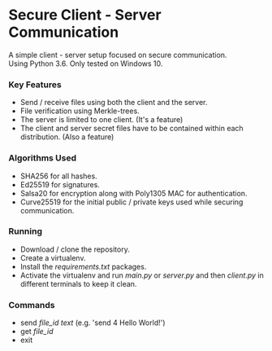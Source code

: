 # Secure Client - Server Communication

A simple client - server setup focused on secure communication.<br>
Using Python 3.6. Only tested on Windows 10.

### Key Features
 - Send / receive files using both the client and the server.
 - File verification using Merkle-trees.
 - The server is limited to one client. (It's a feature)
 - The client and server secret files have to be contained within each distribution. (Also a feature)

### Algorithms Used
 - SHA256 for all hashes.
 - Ed25519 for signatures.
 - Salsa20 for encryption along with Poly1305 MAC for authentication.
 - Curve25519 for the initial public / private keys used while securing communication.

### Running
 - Download / clone the repository.
 - Create a virtualenv.
 - Install the *requirements.txt* packages.
 - Activate the virtualenv and run *main.py* or *server.py* and then *client.py* in different terminals to keep it clean.

### Commands
 - send *file_id* *text* (e.g. 'send 4 Hello World!')
 - get *file_id*
 - exit